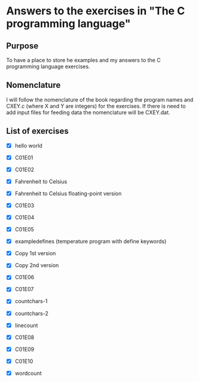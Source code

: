 # Answers to the exercises in "The C programming language" 

## Purpose

To have a place to store he examples and my answers to the C programming 
language exercises.

## Nomenclature

I will follow the nomenclature of the book regarding the program names and 
CXEY.c (where X and Y are integers) for the exercises.
If there is need to add input files for feeding data the nomenclature will be 
CXEY.dat.

## List of exercises

- [X] hello world
- [X] C01E01
- [X] C01E02
- [X] Fahrenheit to Celsius
- [X] Fahrenheit to Celsius floating-point version
- [X] C01E03
- [X] C01E04
- [X] C01E05
- [X] exampledefines (temperature program with define keywords)
- [X] Copy 1st version
- [X] Copy 2nd version
- [X] C01E06
- [X] C01E07
- [X] countchars-1
- [X] countchars-2
- [X] linecount
- [X] C01E08
- [X] C01E09
- [X] C01E10
- [X] wordcount

